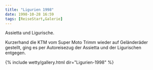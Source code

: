 ```yaml
---
title: "Ligurien 1998"
date: 1998-10-28 16:59
tags: [ReiseStart,Galerie]
---
```

Assietta und Ligurische.

Kurzerhand die KTM vom Super Moto Trimm wieder auf Geländeräder gestellt, ging es per Autoreisezug der Assietta und der Ligurischen entgegen.

<!--more-->

{% include wetty/gallery.html dir="Ligurien-1998" %}

